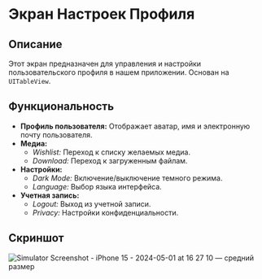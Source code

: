 # Экран Настроек Профиля

## Описание
Этот экран предназначен для управления и настройки пользовательского профиля в нашем приложении. Основан на `UITableView`.

## Функциональность
- **Профиль пользователя:** Отображает аватар, имя и электронную почту пользователя.
- **Медиа:** 
  - *Wishlist:* Переход к списку желаемых медиа.
  - *Download:* Переход к загруженным файлам.
- **Настройки:**
  - *Dark Mode:* Включение/выключение темного режима.
  - *Language:* Выбор языка интерфейса.
- **Учетная запись:**
  - *Logout:* Выход из учетной записи.
  - *Privacy:* Настройки конфиденциальности.

## Скриншот
![Simulator Screenshot - iPhone 15 - 2024-05-01 at 16 27 10 — средний размер](https://github.com/Salakhoff/SettingModule/assets/137751906/8f69519a-e93b-48cb-b73b-810532dccb5c)
